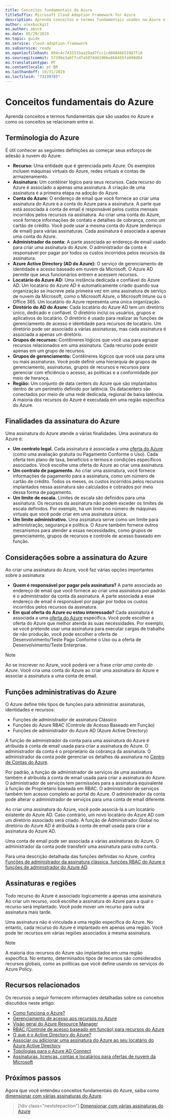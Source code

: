 ```yaml
---
title: Conceitos fundamentais do Azure
titleSuffix: Microsoft Cloud Adoption Framework for Azure
description: Aprenda conceitos e termos fundamentais usados no Azure e como os conceitos se relacionam entre si.
author: alexbuckgit
ms.author: abuck
ms.date: 05/20/2019
ms.topic: guide
ms.service: cloud-adoption-framework
ms.subservice: ready
ms.openlocfilehash: 894c4c7431533aa29ad7fcc1cd08046651987f10
ms.sourcegitcommit: 57390e3a6f7cd7a507ddd1906e866455fa998d84
ms.translationtype: MT
ms.contentlocale: pt-BR
ms.lasthandoff: 10/31/2019
ms.locfileid: "73239785"
---
```

# <a name="azure-fundamental-concepts"></a>Conceitos fundamentais do Azure

Aprenda conceitos e termos fundamentais que são usados no Azure e como os conceitos se relacionam entre si.

## <a name="azure-terminology"></a>Terminologia do Azure

É útil conhecer as seguintes definições ao começar seus esforços de adesão à nuvem do Azure:

- **Recurso:** Uma entidade que é gerenciada pelo Azure. Os exemplos incluem máquinas virtuais do Azure, redes virtuais e contas de armazenamento.
- **Assinatura:** Um contêiner lógico para seus recursos. Cada recurso do Azure é associado a apenas uma assinatura. A criação de uma assinatura é a primeira etapa na adoção do Azure.
- **Conta do Azure:** O endereço de email que você fornece ao criar uma assinatura do Azure é a conta do Azure para a assinatura. A parte que está associada à conta de email é responsável pelos custos mensais incorridos pelos recursos na assinatura. Ao criar uma conta do Azure, você fornece informações de contato e detalhes de cobrança, como um cartão de crédito. Você pode usar a mesma conta do Azure (endereço de email) para várias assinaturas. Cada assinatura é associada a apenas uma conta do Azure.
- **Administrador da conta:** A parte associada ao endereço de email usado para criar uma assinatura do Azure. O administrador da conta é responsável por pagar por todos os custos incorridos pelos recursos da assinatura.
- **Azure Active Directory (AD do Azure):** O serviço de gerenciamento de identidade e acesso baseado em nuvem da Microsoft. O Azure AD permite que seus funcionários entrem e acessem recursos.
- **Locatário do Azure AD:** Uma instância dedicada e confiável do Azure AD. Um locatário do Azure AD é automaticamente criado quando sua organização se inscreve pela primeira vez em uma assinatura de serviço de nuvem da Microsoft, como o Microsoft Azure, o Microsoft Intune ou o Office 365. Um locatário do Azure representa uma única organização.
- **Diretório do AD do Azure:** Cada locatário do Azure AD tem um diretório único, dedicado e confiável. O diretório inclui os usuários, grupos e aplicativos do locatário. O diretório é usado para realizar as funções de gerenciamento de acesso e identidade para recursos de locatário. Um diretório pode ser associado a várias assinaturas, mas cada assinatura é associada a apenas um diretório.
- **Grupos de recursos:** Contêineres lógicos que você usa para agrupar recursos relacionados em uma assinatura. Cada recurso pode existir apenas em um grupo de recursos.
- **Grupos de gerenciamento:** Contêineres lógicos que você usa para uma ou mais assinaturas. Você pode definir uma hierarquia de grupos de gerenciamento, assinaturas, grupos de recursos e recursos para gerenciar com eficiência o acesso, as políticas e a conformidade por meio de herança.
- **Região:** Um conjunto de data centers do Azure que são implantados dentro de um perímetro definido por latência. Os datacenters são conectados por meio de uma rede dedicada, regional de baixa latência. A maioria dos recursos do Azure é executada em uma região específica do Azure.

## <a name="azure-subscription-purposes"></a>Finalidades da assinatura do Azure

Uma assinatura do Azure atende a várias finalidades. Uma assinatura do Azure é:

- **Um contrato legal.** Cada assinatura é associada a uma [oferta do Azure](https://azure.microsoft.com/support/legal/offer-details) (como uma avaliação gratuita ou Pagamento Conforme o Uso). Cada oferta tem plano de taxa, benefícios e termos e condições específicos associados. Você escolhe uma oferta do Azure ao criar uma assinatura.
- **Um contrato de pagamento.** Ao criar uma assinatura, você fornece informações de pagamento para a assinatura, como um número de cartão de crédito. Todos os meses, os custos incorridos pelos recursos implantados nessa assinatura são calculados e cobrados por meio dessa forma de pagamento.
- **Um limite de escala.** Limites de escala são definidos para uma assinatura. Os recursos da assinatura não podem exceder os limites de escala definidos. Por exemplo, há um limite no número de máquinas virtuais que você pode criar em uma assinatura única.
- **Um limite administrativo.** Uma assinatura serve como um limite para administração, segurança e política. O Azure também fornece outros mecanismos para atender a essas necessidades, como grupos de gerenciamento, grupos de recursos e controle de acesso baseado em função.

## <a name="azure-subscription-considerations"></a>Considerações sobre a assinatura do Azure

Ao criar uma assinatura do Azure, você faz várias opções importantes sobre a assinatura:

- **Quem é responsável por pagar pela assinatura?** A parte associada ao endereço de email que você fornece ao criar uma assinatura por padrão é o administrador da conta da assinatura. A parte associada a esse endereço de email é responsável por pagar por todos os custos incorridos pelos recursos da assinatura.
- **Em qual oferta do Azure eu estou interessado?** Cada assinatura é associada a uma [oferta do Azure](https://azure.microsoft.com/support/legal/offer-details) específica. Você pode escolher a oferta do Azure que melhor atenda às suas necessidades. Por exemplo, se você pretende usar uma assinatura para executar cargas de trabalho de não produção, você pode escolher a oferta de Desenvolvimento/Teste Pago Conforme o Uso ou a oferta de Desenvolvimento/Teste Enterprise.

> [!NOTE]
> Ao se inscrever no Azure, você poderá ver a frase *criar uma conta do Azure*. Você cria uma conta do Azure ao criar uma assinatura do Azure e associar a assinatura a uma conta de email.

## <a name="azure-administrative-roles"></a>Funções administrativas do Azure

O Azure define três tipos de funções para administrar assinaturas, identidades e recursos:

- Funções de administrador de assinatura Clássico
- Funções do Azure RBAC (Controle de Acesso Baseado em Função)
- Funções de administrador do Azure AD (Azure Active Directory)

A função de administrador da conta para uma assinatura do Azure é atribuída à conta de email usada para criar a assinatura do Azure. O administrador da conta é o proprietário da cobrança da assinatura. O administrador da conta pode gerenciar os detalhes da assinatura no [Centro de Contas do Azure](https://account.azure.com/Subscriptions).

Por padrão, a função de administrador de serviços de uma assinatura também é atribuída à conta de email usada para criar a assinatura do Azure. O administrador de serviços tem permissões para a assinatura equivalente à função de Proprietário baseada em RBAC. O administrador de serviços também tem acesso completo ao portal do Azure. O administrador da conta pode alterar o administrador de serviços para uma conta de email diferente.

Ao criar uma assinatura do Azure, você pode associá-la a um locatário existente do Azure AD. Caso contrário, um novo locatário do Azure AD com um diretório associado será criado. A função de Administrador Global no diretório do Azure AD é atribuída à conta de email usada para criar a assinatura do Azure AD.

Uma conta de email pode ser associada a várias assinaturas do Azure. O administrador da conta pode transferir uma assinatura para outra conta.

Para uma descrição detalhada das funções definidas no Azure, confira [Funções de administrador da assinatura clássica, funções RBAC do Azure e funções de administrador do Azure AD](https://docs.microsoft.com/azure/role-based-access-control/rbac-and-directory-admin-roles).

## <a name="subscriptions-and-regions"></a>Assinaturas e regiões

Todo recurso do Azure é associado logicamente a apenas uma assinatura. Ao criar um recurso, você escolhe a assinatura do Azure para a qual o recurso será implantado. Você pode mover um recurso para outra assinatura mais tarde.

Uma assinatura não é vinculada a uma região específica do Azure. No entanto, cada recurso do Azure é implantado em apenas uma região. Você pode ter recursos em várias regiões associados à mesma assinatura.

> [!NOTE]
> A maioria dos recursos do Azure são implantados em uma região específica. No entanto, determinados tipos de recursos são considerados recursos globais, como as políticas que você define usando os serviços do Azure Policy.

## <a name="related-resources"></a>Recursos relacionados

Os recursos a seguir fornecem informações detalhadas sobre os conceitos discutidos neste artigo:

- [Como funciona o Azure?](../../getting-started/what-is-azure.md)
- [Gerenciamento de acesso aos recursos no Azure](../../govern/resource-consistency/resource-access-management.md)
- [Visão geral do Azure Resource Manager](https://docs.microsoft.com/azure/azure-resource-manager/resource-group-overview)
- [RBAC (Controle de acesso baseado em função) para recursos do Azure](https://docs.microsoft.com/azure/role-based-access-control/overview)
- [O que é o Active Directory do Azure?](https://docs.microsoft.com/azure/active-directory/fundamentals/active-directory-whatis)
- [Associar ou adicionar uma assinatura do Azure ao seu locatário do Azure Active Directory](https://docs.microsoft.com/azure/active-directory/fundamentals/active-directory-how-subscriptions-associated-directory)
- [Topologias para o Azure AD Connect](https://docs.microsoft.com/azure/active-directory/hybrid/plan-connect-topologies)
- [Assinaturas, licenças, contas e locatários para ofertas de nuvem da Microsoft](/office365/enterprise/subscriptions-licenses-accounts-and-tenants-for-microsoft-cloud-offerings)

## <a name="next-steps"></a>Próximos passos

Agora que você entendeu conceitos fundamentais do Azure, saiba como [dimensionar com várias assinaturas do Azure](../azure-best-practices/scaling-subscriptions.md).

> [!div class="nextstepaction"]
> [Dimensionar com várias assinaturas do Azure](../azure-best-practices/scaling-subscriptions.md)
